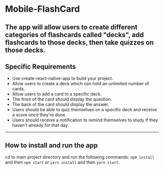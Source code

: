 # Mobile-FlashCard
The app will allow users to create different categories of flashcards called "decks", add flashcards to those decks, then take quizzes on those decks.
-----

## Specific Requirements

* Use create-react-native-app to build your project.
* Allow users to create a deck which can hold an unlimited number of cards.
* Allow users to add a card to a specific deck.
* The front of the card should display the question.
* The back of the card should display the answer.
* Users should be able to quiz themselves on a specific deck and receive a score once they're done.
* Users should receive a notification to remind themselves to study if they haven't already for that day.
-----

## How to install and run the app

cd to main project directory and run the following commands: 
`npm install` and then `npm start` or `yarn install` and then `yarn start`.
